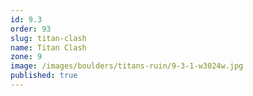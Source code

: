 ```yaml
---
id: 9.3
order: 93
slug: titan-clash
name: Titan Clash
zone: 9
image: /images/boulders/titans-ruin/9-3-1-w3024w.jpg
published: true
---
```


